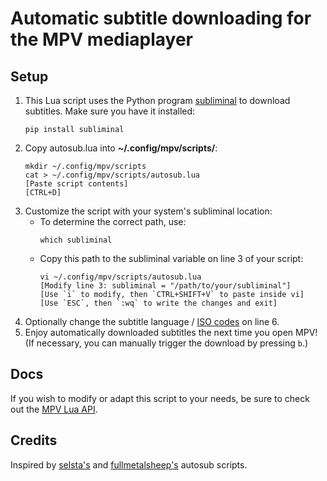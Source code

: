 # Automatic subtitle downloading for the MPV mediaplayer
## Setup
1. This Lua script uses the Python program [subliminal](https://github.com/Diaoul/subliminal) to download subtitles.
   Make sure you have it installed:  
   ```
   pip install subliminal
   ```
2. Copy autosub.lua into **~/.config/mpv/scripts/**:
   ```
   mkdir ~/.config/mpv/scripts
   cat > ~/.config/mpv/scripts/autosub.lua
   [Paste script contents]
   [CTRL+D]
   ```
3. Customize the script with your system's subliminal location:  
   - To determine the correct path, use:  
     ```
     which subliminal
     ```  
   - Copy this path to the subliminal variable on line 3 of your script:  
     ```
     vi ~/.config/mpv/scripts/autosub.lua
     [Modify line 3: subliminal = "/path/to/your/subliminal"]
     [Use `i` to modify, then `CTRL+SHIFT+V` to paste inside vi]
     [Use `ESC`, then `:wq` to write the changes and exit]
     ```
4. Optionally change the subtitle language / [ISO codes](https://en.wikipedia.org/wiki/List_of_ISO_639-1_codes) on line 6.
5. Enjoy automatically downloaded subtitles the next time you open MPV!  
   (If necessary, you can manually trigger the download by pressing `b`.)

## Docs
If you wish to modify or adapt this script to your needs,
be sure to check out the [MPV Lua API](https://mpv.io/manual/stable/#lua-scripting).

## Credits
Inspired by [selsta's](https://gist.github.com/selsta/ce3fb37e775dbd15c698) and
[fullmetalsheep's](https://gist.github.com/fullmetalsheep/28c397b200a7348027d983f31a7eddfa) autosub scripts.

